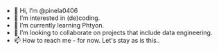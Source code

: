 - 👋 Hi, I’m @pinela0406
- 👀 I’m interested in (de)coding.
- 🌱 I’m currently learning Phtyon.
- 💞️ I’m looking to collaborate on projects that include data engineering.
- 📫 How to reach me - for now. Let's stay as is this..

<!---
pinela0406/pinela0406 is a ✨ special ✨ repository because its `README.md` (this file) appears on your GitHub profile.
You can click the Preview link to take a look at your changes.
--->
